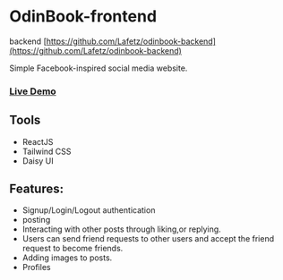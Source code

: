# OdinBook-frontend
 backend [https://github.com/Lafetz/odinbook-backend](https://github.com/Lafetz/odinbook-backend)

Simple Facebook-inspired social media website.
### [Live Demo](https://lafetz.github.io/odinbook-frontend)
## Tools
* ReactJS
* Tailwind CSS
* Daisy UI
## Features:
* Signup/Login/Logout authentication
* posting
* Interacting with other posts through liking,or replying.
* Users can send friend requests to other users and accept the friend request to become friends.
* Adding images to posts.
* Profiles

